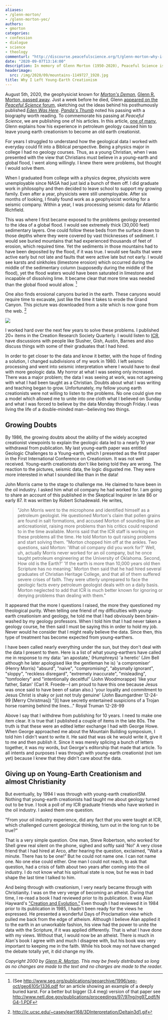 ```yaml
---
aliases:
- /glenn-morton/
- /glenn-morton-yec/
authors:
- gmorton
categories:
- confession
- dialogue
- science
- theology
commenturl: "http://discourse.peacefulscience.org/t/glenn-morton-why-i-left-young-earth-creationism/11614"
date: "2020-09-07T13:14:00"
description: In memory of Glenn Morton (1950-2020), Peaceful Science is republishing his personal account and testimony of leaving Young-Earth Creationism.
headerimage:
  src: /img/2020/09/mountains-1149727_1920.jpg
title: Why I Left Young-Earth Creationism
---
```


August 5th, 2020, the geophysicist known for *[Morton's Demon](https://rationalwiki.org/wiki/Morton%27s_demon)*, [Glenn R. Morton, passed away](https://www.legacy.com/obituaries/houstonchronicle/obituary.aspx?n=glenn-morton&pid=196607264). Just a week before he died, Glenn [appeared on the *Peaceful Science* forum](https://discourse.peacefulscience.org/t/glenn-morton-is-the-garden-of-eden-real/10774?u=swamidass), sketching out the ideas behind his posthumously published *[Eden Was Here](https://www.amazon.com/Eden-Was-Here-Evidence-Historicity-ebook/dp/B08F2Z7Z5H?tag=swamidass-20)*. [*Panda's Thumb*](https://pandasthumb.org/archives/2020/08/glenn-morton.html) noted his passing with a biography worth reading. To commemorate his passing at *Peaceful Science*, we are publishing one of his articles. In this article, [one of many](https://www.oldearth.org/bio_glenn_morton.htm), Glenn explains how his experience in petroleum geology caused him to leave young earth creationism to become an old earth creationist.

For years I struggled to understand how the geological data I worked with everyday could fit into a Biblical perspective. Being a physics major in college I had no geology courses. Thus, as a young Christian, when I was presented with the view that Christians must believe in a young-earth and global flood, I went along willingly. I knew there were problems, but thought I would solve them.

When I graduated from college with a physics degree, physicists were unemployable since NASA had just laid a bunch of them off. I did graduate work in philosophy and then decided to leave school to support my growing family. Even after a year, physicists were still unemployable. After six months of looking, I finally found work as a geophysicist working for a seismic company. Within a year, I was processing seismic data for Atlantic Richfield.

This was where I first became exposed to the problems geology presented to the idea of a global flood. I would see extremely thick (30,000 feet) sedimentary layers. One could follow these beds from the surface down to those depths where they were covered by vast thicknesses of sediment. I would see buried mountains that had experienced thousands of feet of erosion, which required time. Yet the sediments in those mountains had to have been deposited by the flood, if it was true. I would see faults that were active early but not late and faults that were active late but not early. I would see karsts and sinkholes (limestone erosion) which occurred during the middle of the sedimentary column (supposedly during the middle of the flood), yet the flood waters would have been saturated in limestone and incapable of dissolving lime. It became clear that more time was needed than the global flood would allow. [^1]

One also finds erosional canyons buried in the earth. These canyons would require time to excavate, just like the time it takes to erode the Grand Canyon. This picture was downloaded from a site which is now gone from the web. [^2]

![](/img/2020/09/Deltain3d1-1.gif)

I worked hard over the next few years to solve these problems. I published 20+ items in the Creation Research Society Quarterly. I would listen to [ICR](https://www.icr.org), have discussions with people like Slusher, Gish, Austin, Barnes and also discuss things with some of their graduates that I had hired.

In order to get closer to the data and know it better, with the hope of finding a solution, I changed subdivisions of my work in 1980. I left seismic processing and went into seismic interpretation where I would have to deal with more geologic data. My horror at what I was seeing only increased. There was a major problem; the data I was seeing at work, was not agreeing with what I had been taught as a Christian. Doubts about what I was writing and teaching began to grow. Unfortunately, my fellow young earth creationists were not willing to listen to the problems. No one could give me a model which allowed me to unite into one cloth what I believed on Sunday and what I was forced to believe by the data Monday through Friday. I was living the life of a double-minded man--believing two things.

## Growing Doubts

By 1986, the growing doubts about the ability of the widely accepted creationist viewpoints to explain the geologic data led to a nearly 10 year withdrawal from publication. My last young-earth paper was entitled Geologic Challenges to a Young-earth, which I presented as the first paper in the First International Conference on Creationism. It was not well received. Young-earth creationists don't like being told they are wrong. The reaction to the pictures, seismic data, the logic disgusted me. They were more interested in what I sounded like than in the data!

John Morris came to the stage to challenge me. He claimed to have been in the oil industry. I asked him what oil company he had worked for. I am going to share an account of this published in the Skeptical Inquirer in late 86 or early 87. It was written by Robert Schadewald. He writes,

> "John Morris went to the microphone and identified himself as a petroleum geologist. He questioned Morton's claim that pollen grains are found in salt formations, and accused Morton of sounding like an anticreationist, raising more problems than his critics could respond to in the time available. Morris said that the ICR staff is working on these problems all the time. He told Morton to quit raising problems and start solving them. "Morton chopped him off at the ankles. Two questions, said Morton: 'What oil company did you work for?' Well, uh, actually Morris never worked for an oil company, but he once taught petroleum engineering at the University of Oklahoma. Second, How old is the Earth?' 'If the earth is more than 10,000 years old then Scripture has no meaning.' Morton then said that he had hired several graduates of Christian Heritage College, and that all of them suffered severe crises of faith. They were utterly unprepared to face the geologic facts every petroleum geologist deals with on a daily basis. Morton neglected to add that ICR is much better known for ignoring or denying problems than dealing with them."

It appeared that the more I questions I raised, the more they questioned my theological purity. When telling one friend of my difficulties with young-earth creationism and geology, he told me that I had obviously been brain-washed by my geology professors. When I told him that I had never taken a geology course, he then said I must be saying this in order to hold my job. Never would he consider that I might really believe the data. Since then, this type of treatment has become expected from young-earthers.

I have been called nearly everything under the sun, but they don't deal with the data I present to them. Here is a list of what young-earthers have called me in response to my data: 'an apostate,' (Humphreys) 'a heretic' (Jim Bell although he later apologised like the gentleman he is) 'a compromiser' (Henry Morris) "absurd", "naive", "compromising", "abysmally ignorant", "sloppy", "reckless disregard", "extremely inaccurate", "misleading", "tomfoolery" and "intentionally deceitful" (John Woodmorappe) 'like your father, Satan' (Carl R. Froede--I am proud to have this one because Jesus was once said to have been of satan also.) 'your loyality and commitment to Jesus Christ is shaky or just not truly genuine' (John Baumgardner 12-24-99 \[Merry Christmas\]) "\[I\] have secretly entertained suspicions of a Trojan horse roaming behind the lines..." Royal Truman 12-28-99

Above I say that I withdrew from publishing for 10 years. I need to make one item clear. It is true that I published a couple of items in the late 80s. The truth is that these were an edited letter exchange I had with George Howe. When George approached me about the Mountain Building symposium, I told him I didn't want to write it. He said that was ok he would write it, give it to me and then publish it. Since it was merely splicing a bunch of letters together, it was my words, but George's editorship that made that article. To all intents and purposes I was through with young-earth creationist (not ism yet) because I knew that they didn't care about the data.

## Giving up on Young-Earth Creationism and almost Christianity

But eventually, by 1994 I was through with young-earth creationISM. Nothing that young-earth creationists had taught me about geology turned out to be true. I took a poll of my ICR graduate friends who have worked in the oil industry. I asked them one question.

"From your oil industry experience, did any fact that you were taught at ICR, which challenged current geological thinking, turn out in the long run to be true?"

That is a very simple question. One man, Steve Robertson, who worked for Shell grew real silent on the phone, sighed and softly said 'No!' A very close friend that I had hired at Arco, after hearing the question, exclaimed, "Wait a minute. There has to be one!" But he could not name one. I can not name one. No one else could either. One man I could not reach, to ask that question, had a crisis of faith about two years after coming into the oil industry. I do not know what his spiritual state is now, but he was in bad shape the last time I talked to him.

And being through with creationism, I very nearly became through with Christianity. I was on the very verge of becoming an atheist. During that time, I re-read a book I had reviewed prior to its publication. It was Alan Hayward's ["Creation and Evolution."](https://www.amazon.com/Creation-Evolution-Rethinking-Evidence-Science/dp/1597520616/ref=sr_1_1?tag=swamidass-20) Even though I had reviewed it in 1984 prior to its publication in 1985, I hadn't been ready for the views he expressed. He presented a wonderful Days of Proclamation view which pulled me back from the edge of atheism. Although I believe Alan applied it to the earth in an unworkable fashion, his view had the power to unite the data with the Scripture, if it was applied differently. That is what I have done with my views. Without that, I would now be an atheist. There is much in Alan's book I agree with and much I disagree with, but his book was very important to keeping me in the faith. While his book may not have changed the debate totally yet, it did change my life.

*Copyright 2000 by [Glenn R. Morton](https://www.oldearth.org/bio_glenn_morton.htm). This may be freely distributed so long as no changes are made to the text and no charges are made to the reader.*

[^1]: (See <http://www.seg.org/publications/geoarchive/1996/sep-oct/geo6105r1336.pdf> for an article showing an example of a deeply buried karst. For a better but bigger (3.4 meg) version of that paper see <http://www.netl.doe.gov/publications/proceedings/97/97ng/ng97_pdf/NG4-1.PDF>

[^2]: <http://ic.ucsc.edu/~casey/eart168/3DInterpretation/Deltain3d1.gif>
